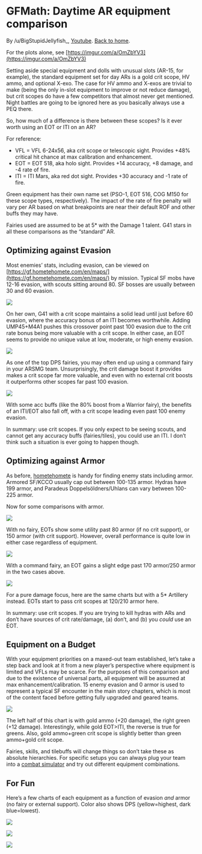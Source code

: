 # GFMath: Daytime AR equipment comparison

By /u/BigStupidJellyfish_, [Youtube](https://www.youtube.com/channel/UCXYXbrsfJJfvE5LJ9Bnu_fQ). [Back to home](https://big-stupid-jellyfish.github.io/gfmath/).

For the plots alone, see [https://imgur.com/a/OmZbYV3](https://imgur.com/a/OmZbYV3)

Setting aside special equipment and dolls with unusual slots (AR-15, for example), the standard equipment set for day ARs is a gold crit scope, HV ammo, and optional X-exo. The case for HV ammo and X-exos are trivial to make (being the only in-slot equipment to improve or not reduce damage), but crit scopes do have a few competitors that almost never get mentioned. Night battles are going to be ignored here as you basically always use a PEQ there.

So, how much of a difference is there between these scopes? Is it ever worth using an EOT or ITI on an AR?

For reference:

* VFL = VFL 6-24x56, aka crit scope or telescopic sight. Provides +48% critical hit chance at max calibration and enhancement.
* EOT = EOT 518, aka holo sight. Provides +14 accuracy, +8 damage, and -4 rate of fire.
* ITI = ITI Mars, aka red dot sight. Provides +30 accuracy and -1 rate of fire.

Green equipment has their own name set (PSO-1, EOT 516, COG M150 for these scope types, respectively). The impact of the rate of fire penalty will vary per AR based on what breakpoints are near their default ROF and other buffs they may have.

Fairies used are assumed to be at 5* with the Damage 1 talent. G41 stars in all these comparisons as the “standard” AR.

## Optimizing against Evasion

Most enemies’ stats, including evasion, can be viewed on [https://gf.hometehomete.com/en/maps/](https://gf.hometehomete.com/en/maps/) by mission. Typical SF mobs have 12-16 evasion, with scouts sitting around 80. SF bosses are usually between 30 and 60 evasion.

![](https://i.imgur.com/MwTr15t.png)

On her own, G41 with a crit scope maintains a solid lead until just before 60 evasion, where the accuracy bonus of an ITI becomes worthwhile. Adding UMP45+M4A1 pushes this crossover point past 100 evasion due to the crit rate bonus being more valuable with a crit scope. In either case, an EOT seems to provide no unique value at low, moderate, or high enemy evasion.

![](https://i.imgur.com/81pkaOs.png)

As one of the top DPS fairies, you may often end up using a command fairy in your ARSMG team. Unsurprisingly, the crit damage boost it provides makes a crit scope far more valuable, and even with no external crit boosts it outperforms other scopes far past 100 evasion.

![](https://i.imgur.com/zCM2KKh.png)

With some acc buffs (like the 80% boost from a Warrior fairy), the benefits of an ITI/EOT also fall off, with a crit scope leading even past 100 enemy evasion.

In summary: use crit scopes. If you only expect to be seeing scouts, and cannot get any accuracy buffs (fairies/tiles), you could use an ITI. I don’t think such a situation is ever going to happen though.

## Optimizing against Armor

As before, [hometehomete](https://gf.hometehomete.com/en/maps/) is handy for finding enemy stats including armor. Armored SF/KCCO usually cap out between 100-135 armor. Hydras have 199 armor, and Paradeus Doppelsöldners/Uhlans can vary between 100-225 armor.

Now for some comparisons with armor.

![](https://i.imgur.com/d7PpQS2.png)

With no fairy, EOTs show some utility past 80 armor (if no crit support), or 150 armor (with crit support). However, overall performance is quite low in either case regardless of equipment.

![](https://i.imgur.com/bz1n6KY.png)

With a command fairy, an EOT gains a slight edge past 170 armor/250 armor in the two cases above.

![](https://i.imgur.com/hMTYcJC.png)

For a pure damage focus, here are the same charts but with a 5* Artillery instead. EOTs start to pass crit scopes at 120/210 armor here.

In summary: use crit scopes. If you are trying to kill hydras with ARs and don’t have sources of crit rate/damage, (a) don’t, and (b) you *could* use an EOT.

## Equipment on a Budget

With your equipment priorities on a maxed-out team established, let’s take a step back and look at it from a new player’s perspective where equipment is limited and VFLs may be scarce. For the purposes of this comparison and due to the existence of universal parts, all equipment will be assumed at max enhancement/calibration. 15 enemy evasion and 0 armor is used to represent a typical SF encounter in the main story chapters, which is most of the content faced before getting fully upgraded and geared teams.

![](https://i.imgur.com/HIWiWJh.png)

The left half of this chart is with gold ammo (+20 damage), the right green (+12 damage). Interestingly, while gold EOT>ITI, the reverse is true for greens. Also, gold ammo+green crit scope is slightly better than green ammo+gold crit scope.

Fairies, skills, and tilebuffs will change things so don’t take these as absolute hierarchies. For specific setups you can always plug your team into a [combat simulator](https://gfl.matsuda.tips/combatsim/) and try out different equipment combinations.

## For Fun

Here’s a few charts of each equipment as a function of evasion *and* armor (no fairy or external support). Color also shows DPS (yellow=highest, dark blue=lowest).

![](https://i.imgur.com/w3SmjuB.png)

![](https://i.imgur.com/fXiL5tl.png)

![](https://i.imgur.com/HpXQlSU.png)
